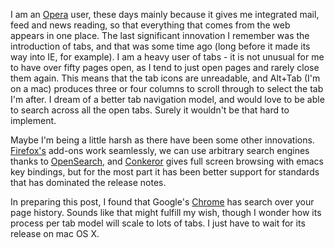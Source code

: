 <p>I am an <a href="http://www.opera.com/">Opera</a> user, these days mainly because it gives me integrated mail, feed and news reading, so that everything that comes from the web appears in one place.  The last significant innovation I remember was the introduction of tabs, and that was some time ago (long before it made its way into IE, for example).  I am a heavy user of tabs - it is not unusual for me to have over fifty pages open, as I tend to just open pages and rarely close them again.  This means that the tab icons are unreadable, and Alt+Tab (I'm on a mac) produces three or four columns to scroll through to select the tab I'm after.  I dream of a better tab navigation model, and would love to be able to search across all the open tabs.  Surely it wouldn't be that hard to implement.</p>
<p>Maybe I'm being a little harsh as there have been some other innovations.  <a href="http://www.mozilla.com/firefox/">Firefox's</a> add-ons work seamlessly, we can use arbitrary search engines thanks to <a href="http://www.opensearch.org/">OpenSearch</a>, and <a href="http://conkeror.org/">Conkeror</a> gives full screen browsing with emacs key bindings, but for the most part it has been better support for standards that has dominated the release notes.</p>
<p>In preparing this post, I found that Google's <a href="http://www.google.com/chrome">Chrome</a> has search over your page history.  Sounds like that might fulfill my wish, though I wonder how its process per tab model will scale to lots of tabs.  I just have to wait for its release on mac OS X.</p>